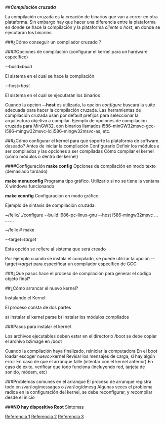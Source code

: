 ##**_Compilación cruzada_**

La compilación cruzada es la creación de binarios que van a correr en otra plataforma. Sin embargo hay que hacer una diferencia entre la plataforma en donde se hace la compilación y la plataforma _cliente_ o _host_, en donde se ejecutarán los binarios.

###¿Cómo conseguir un compilador cruzado ?

####Opciones de compilación (configurar el kernel para un hardware específico)

--build=_build_

El sistema en el cual se hace la compilación

--host=_host_

El sistema en el cual se ejecutarán los binarios

Cuando la opcion __--host__ es utilizada, la opción _configure_ buscará la suite adecuada para hacer la compilación cruzada. Las herramientas de compilación cruzada usan por default prefijos para seleccionar la arquitectura objetivo a compilar. Ejemplo de opciones de compilación cruzada para MinGW32, con binarios llamados i586-minGW32msvc-gcc-i586-mingw32msvc-ld,i586-mingw32msvc-as, etc.

###¿Cómo configurar el kernel para que soporte la plataforma de software deseado?
Antes de iniciar la compilación
Configurarlo
Definir los módulos a ser compilados y las opciones a ser compiladas
Cómo compilar el kernel (cómo módulos o dentro del kernel)

####Configuración
__make config__
Opciones de compilación en modo texto (demasiado tardado)

__make menuconfig__
Programa tipo gráfico. Utilizarlo si no se tiene la ventana X windows funcionando

__make xconfig__
Configuración en modo gráfico

Ejemplo de sintaxis de compilación cruzada:

~/felix/ ./configure --build i686-pc-linux-gnu --host i586-mingw32msvc
...
...
...

~/felix # make

--target=_target_

Esta opción se refiere al sistema que será creado

Por ejemplo cuando se instala el compilado, se puede utilizar la opcion --target=_target_ para especificar un compilador específico de GCC

###¿Qué pasos hace el proceso de compilación para generar el código objeto final?



##¿Cómo arrancar el nuevo kernel?

Instalando el Kernel

El proceso consta de dos partes

a) Instalar el kernel perse
b) Instalar los módulos compilados

###Pasos para instalar el kernel

Los archivos ejecutables deben estar en el directorio /boot
se debe copiar el archivo bzimage en /boot


Cuando la compilación haya finalizado, reiniciar la computadora
En el boot loadar escoger nuevo>kernel
Revisar los mensajes de carga, si hay algún error
En caso de que el arranque falle (intentar con el kernel anterior)
En caso de éxito, verificar que todo funciona (incluyendo red, tarjeta de sonido, módem, etc)

###Problemas comunes en el arranque
El proceso de arranque registra todo en /var/log/messages o /var/log/dmesg
Algunas veces el problema radica en la configuración del kernel, se debe reconfigurar, y recompilar desde el inicio


###**NO hay dispositivo Root**
Sintomas

[Referencia 1](http://www.haifux.org/lectures/88-sil/kernel-compilation.html)
[Referencia 2](https://www.gnu.org/software/automake/manual/html_node/Cross_002dCompilation.html)
[Referencia 3](http://www.tldp.org/HOWTO/html_single/Module-HOWTO/)